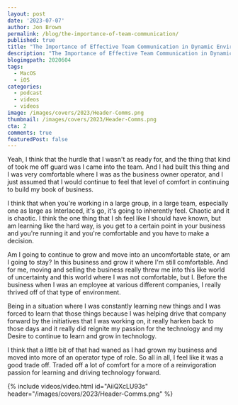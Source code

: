 ```yaml
---
layout: post
date: '2023-07-07'
author: Jon Brown
permalink: /blog/the-importance-of-team-communication/
published: true
title: "The Importance of Effective Team Communication in Dynamic Environments"
description: "The Importance of Effective Team Communication in Dynamic Environments"
blogimgpath: 2020604
tags:
  - MacOS
  - iOS
categories:
  - podcast
  - videos
  - videos
image: /images/covers/2023/Header-Comms.png
thumbnail: /images/covers/2023/Header-Comms.png
cta: 2
comments: true
featuredPost: false
---
```

Yeah, I think that the hurdle that I wasn't as ready for, and the thing that kind of took me off guard was I came into the team. And I had built this thing and I was very comfortable where I was as the business owner operator, and I just assumed that I would continue to feel that level of comfort in continuing to build my book of business.

I think that when you're working in a large group, in a large team, especially one as large as Interlaced, it's go, it's going to inherently feel. Chaotic and it is chaotic. I think the one thing that I sh feel like I should have known, but am learning like the hard way, is you get to a certain point in your business and you're running it and you're comfortable and you have to make a decision.

Am I going to continue to grow and move into an uncomfortable state, or am I going to stay? In this business and grow it where I'm still comfortable. And for me, moving and selling the business really threw me into this like world of uncertainty and this world where I was not comfortable, but I. Before the business when I was an employee at various different companies, I really thrived off of that type of environment.

Being in a situation where I was  constantly learning new things and I was forced to learn that those things because I was helping drive that company forward by the initiatives that I was working on, it really harken back to those days and it really did reignite my passion for the technology and my   Desire to continue to learn and grow in technology.

I think that a little bit of that had waned as I had grown my business and moved into more of an operator type of role. So all in all, I feel like it was a good trade off. Traded off a lot of comfort for a more of a reinvigoration passion for learning and driving technology forward.  

{% include videos/video.html id="AiiQXcLU93s" header="/images/covers/2023/Header-Comms.png" %}